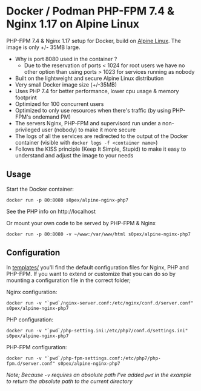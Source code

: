 # Docker / Podman PHP-FPM 7.4 & Nginx 1.17 on Alpine Linux

PHP-FPM 7.4 & Nginx 1.17 setup for Docker, build on [Alpine Linux](http://www.alpinelinux.org/).
The image is only +/- 35MB large.

- Why is port 8080 used in the container ?
  - Due to the reservation of ports < 1024 for root users we have no other option than using ports > 1023 for services running as nobody
- Built on the lightweight and secure Alpine Linux distribution
- Very small Docker image size (+/-35MB)
- Uses PHP 7.4 for better performance, lower cpu usage & memory footprint
- Optimized for 100 concurrent users
- Optimized to only use resources when there's traffic (by using PHP-FPM's ondemand PM)
- The servers Nginx, PHP-FPM and supervisord run under a non-privileged user (nobody) to make it more secure
- The logs of all the services are redirected to the output of the Docker container (visible with `docker logs -f <container name>`)
- Follows the KISS principle (Keep It Simple, Stupid) to make it easy to understand and adjust the image to your needs

## Usage

Start the Docker container:

    docker run -p 80:8080 s0pex/alpine-nginx-php7

See the PHP info on http://localhost

Or mount your own code to be served by PHP-FPM & Nginx

    docker run -p 80:8080 -v ~/www:/var/www/html s0pex/alpine-nginx-php7

## Configuration

In [templates/](templates/) you'll find the default configuration files for Nginx, PHP and PHP-FPM.
If you want to extend or customize that you can do so by mounting a configuration file in the correct folder;

Nginx configuration:

    docker run -v "`pwd`/nginx-server.conf:/etc/nginx/conf.d/server.conf" s0pex/alpine-nginx-php7

PHP configuration:

    docker run -v "`pwd`/php-setting.ini:/etc/php7/conf.d/settings.ini" s0pex/alpine-nginx-php7

PHP-FPM configuration:

    docker run -v "`pwd`/php-fpm-settings.conf:/etc/php7/php-fpm.d/server.conf" s0pex/alpine-nginx-php7

_Note; Because `-v` requires an absolute path I've added `pwd` in the example to return the absolute path to the current directory_
